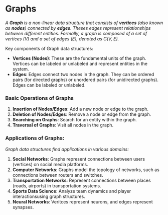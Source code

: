 # Graphs

_A **Graph** is a non-linear data structure that consists of **vertices** (also known as **nodes**) connected by **edges**. Theses edges represent relationships between different entities. Formally, a graph is composed of a set of vertices (V) and a set of edges (E), denoted as G(V, E)._

Key components of Graph data structures:
* **Vertices (Nodes)**: These are the fundamental units of the graph. Vertices can be labeled or unlabeled and represent entities in the system.
* **Edges**: Edges connect two nodes in the graph. They can be ordered pairs (for directed graphs) or unordered pairs (for unidirected graphs). Edges can be labeled or unlabeled.

### Basic Operations of Graphs
1. **Insertion of Nodes/Edges**: Add a new node or edge to the graph.
2. **Deletion of Nodes/Edges**: Remove a node or edge from the graph.
3. **Searching on Graphs**: Search for an entity within the graph.
4. **Traversal of Graphs**: Visit all nodes in the graph.

### Applications of Graphs:
_Graph data structures find applications in various domains:_
1. **Social Networks**: Graphs represent connections between users (vertices) on social media platforms.
2. **Computer Networks**: Graphs model the topology of networks, such as connections between routers and switches.
3. **Transportation Networks**: Represent connections between places (roads, airports) in transportation systems.
4. **Sports Data Science**: Analyze team dynamics and player interactionsusing graph structures.
5. **Neural Networks**: Veritces represent neurons, and edges represent synapses.
